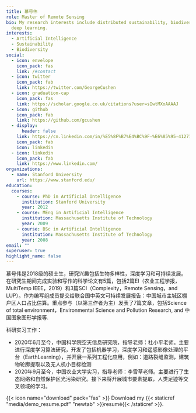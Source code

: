 ```yaml
---
title: 慕号伟
role: Master of Remote Sensing
bio: My research interests include distributed sustainability, biodiversity and
  deep learning.
interests:
  - Artificial Intelligence
  - Sustainability
  - Biodiversity
social:
  - icon: envelope
    icon_pack: fas
    link: /#contact
  - icon: twitter
    icon_pack: fab
    link: https://twitter.com/GeorgeCushen
  - icon: graduation-cap
    icon_pack: fas
    link: https://scholar.google.co.uk/citations?user=sIwtMXoAAAAJ
  - icon: github
    icon_pack: fab
    link: https://github.com/gcushen
  - display:
      header: false
    link: https://cn.linkedin.com/in/%E5%8F%B7%E4%BC%9F-%E6%85%95-412716102
    icon_pack: fab
    icon: linkedin
  - icon: linkedin
    icon_pack: fab
    link: https://www.linkedin.com/
organizations:
  - name: Stanford University
    url: https://www.stanford.edu/
education:
  courses:
    - course: PhD in Artificial Intelligence
      institution: Stanford University
      year: 2012
    - course: MEng in Artificial Intelligence
      institution: Massachusetts Institute of Technology
      year: 2009
    - course: BSc in Artificial Intelligence
      institution: Massachusetts Institute of Technology
      year: 2008
email: ""
superuser: true
highlight_name: false
---
```

慕号伟是2018级的硕士生，研究兴趣包括生物多样性，深度学习和可持续发展。在研究生期间完成实验和写作的科学论文有5篇，包括2篇EI（农业工程学报，MultiTemp IEEE，2019）和3篇SCI（Complexity，Remote Sensing，and LUP）。作为编写组成员提交给联合国中英文可持续发展报告：中国城市主城区棚户区人口占比估算。重点参与（以第三作者为主）发表了7篇文章，包括Science of total environment，Environmental Science and Pollution Research, and 中国图象图形学报等.

科研实习工作：

* 2020年6月至今，中国科学院空天信息研究院，指导老师：杜小平老师。主要进行深度学习算法研究，开发了包括机器学习，深度学习和遥感影像处理的平台（EarthLearning），并开展一系列工程化应用，例如：道路裂缝监测，建筑物轮廓提取以及无人机小目标检测
* 2020年9月至今，中国农业大学实习，指导老师：李雪草老师。主要进行了生态网络和自然保护区光污染研究。接下来将开展城市要素提取，人类足迹等交叉领域的学习。

{{< icon name="download" pack="fas" >}} Download my {{< staticref "media/demo_resume.pdf" "newtab" >}}resumé{{< /staticref >}}.